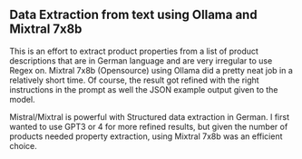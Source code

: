 ## Data Extraction from text using Ollama and Mixtral 7x8b

This is an effort to extract product properties from a list of product descriptions that are in German language and are very irregular to use Regex on.
Mixtral 7x8b (Opensource) using Ollama did a pretty neat job in a relatively short time. Of course, the result got refined with the right instructions in the prompt as well the JSON example output given to the model. 

Mistral/Mixtral is powerful with Structured data extraction in German. I first wanted to use GPT3 or 4 for more refined results, but given the number of products needed property extraction, using Mixtral 7x8b was an efficient choice.